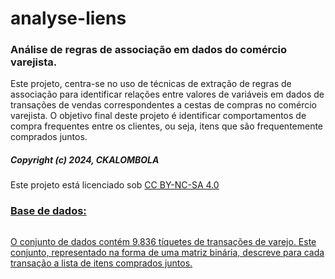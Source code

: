 # analyse-liens

### Análise de regras de associação em dados do comércio varejista.

Este projeto, centra-se no uso de técnicas de extração de regras de associação para identificar relações entre valores de variáveis em dados de transações de vendas correspondentes a cestas de compras no comércio varejista. O objetivo final deste projeto é identificar comportamentos de compra frequentes entre os clientes, ou seja, itens que são frequentemente comprados juntos.
##### Copyright (c) 2024, CKALOMBOLA
<p xmlns:cc="http://creativecommons.org/ns#" >Este projeto está licenciado sob  <a href="http://creativecommons.org/licenses/by-nc-sa/4.0/?ref=chooser-v1" target="_blank" rel="license noopener noreferrer" style="display:inline-block;">CC BY-NC-SA 4.0

### Base de dados:
O conjunto de dados contém 9.836 tíquetes de transações de varejo. Este conjunto, representado na forma de uma matriz binária, descreve para cada transação a lista de itens comprados juntos.
